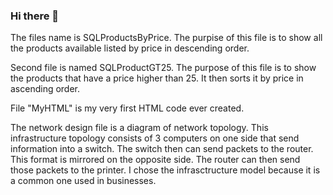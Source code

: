 ### Hi there 👋
The files name is  SQLProductsByPrice.
The purpise of this file is to show  all the products available listed by price in descending order.

Second file is named SQLProductGT25.
The purpose of this file is to show the products that have a price higher than 25. It then sorts it by price in ascending order.

File "MyHTML" is my very first HTML code ever created. 

The network design file is a diagram of network topology. This infrastructure topology consists of 3 computers on one side that send information into a switch. The switch then can send packets to the router. This format is mirrored on the opposite side. The router can then send those packets to the printer. I chose the infrasctructure model because it is a common one used in businesses.
